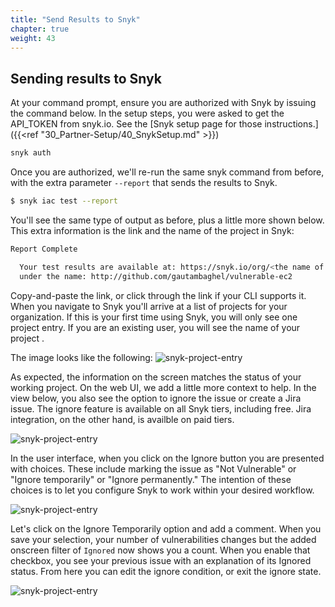 ```yaml
---
title: "Send Results to Snyk"
chapter: true
weight: 43
---
```


## Sending results to Snyk

At your command prompt, ensure you are authorized with Snyk by issuing the command below.  In the setup steps, you were asked to get the API_TOKEN from snyk.io.  See the [Snyk setup page for those instructions.]({{<ref "30_Partner-Setup/40_SnykSetup.md" >}})


```bash
snyk auth
```

Once you are authorized, we'll re-run the same snyk command from before, with the extra parameter `--report` that sends the results to Snyk.

```bash
$ snyk iac test --report
```

You'll see the same type of output as before, plus a little more shown below.  This extra information is the link and the name of the project in Snyk:

```bash
Report Complete

  Your test results are available at: https://snyk.io/org/<the name of your organizatio>/projects
  under the name: http://github.com/gautambaghel/vulnerable-ec2
```

Copy-and-paste the link, or click through the link if your CLI supports it.  When you navigate to Snyk you'll arrive at a list of projects for your organization.  If this is your first time using Snyk, you will only see one project entry.  If you are an existing user, you will see the name of your project .

The image looks like the following:
![snyk-project-entry](/images/snyk-iac-project-entry.png)

As expected, the information on the screen matches the status of your working project.  On the web UI, we add a little more context to help.  In the view below, you also see the option to ignore the issue or create a Jira issue.  The ignore feature is available on all Snyk tiers, including free.  Jira integration, on the other hand, is availble on paid tiers.

![snyk-project-entry](/images/snyk-iac-issue-detail.png)

In the user interface, when you click on the Ignore button you are presented with choices.  These include marking the issue as "Not Vulnerable" or "Ignore temporarily" or "Ignore permanently."  The intention of these choices is to let you configure Snyk to work within your desired workflow. 

![snyk-project-entry](/images/snyk-iac-ignore-issue.png)

Let's click on the Ignore Temporarily option and add a comment.  When you save your selection, your number of vulnerabilities changes but the added onscreen filter of `Ignored` now shows you a count.  When you enable that checkbox, you see your previous issue with an explanation of its Ignored status.  From here you can edit the ignore condition, or exit the ignore state.

![snyk-project-entry](/images/snyk-iac-ignore-temporarily.png)



